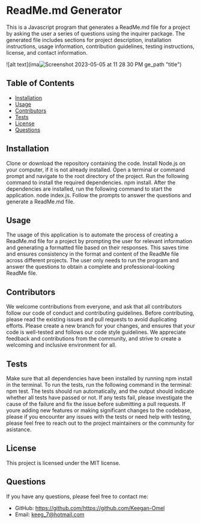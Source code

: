 
# ReadMe.md Generator

This is a Javascript program that generates a ReadMe.md file for a project by asking the user a series of questions using the inquirer package. The generated file includes sections for project description, installation instructions, usage information, contribution guidelines, testing instructions, license, and contact information.

![alt text](ima![Screenshot 2023-05-05 at 11 28 30 PM](https://user-images.githubusercontent.com/123503452/236596789-502c39bd-d5dc-4698-b83f-6cc10612993e.png)
ge_path "title")


## Table of Contents

* [Installation](#installation)
* [Usage](#usage)
* [Contributors](#contributors)
* [Tests](#tests)
* [License](#license)
* [Questions](#questions)

## Installation

Clone or download the repository containing the code. Install Node.js on your computer, if it is not already installed. Open a terminal or command prompt and navigate to the root directory of the project. Run the following command to install the required  dependencies. npm  install. After the dependencies are installed, run the following command to start the application. node index.js. Follow the prompts to answer the questions and generate a ReadMe.md file.

## Usage

The usage of this application is to automate the process of creating a ReadMe.md file for a project by prompting the user for relevant information and generating a formatted file based on their responses. This saves time and ensures consistency in the format and content of the ReadMe file across different projects. The user only needs to run the program and answer the questions to obtain a complete and professional-looking ReadMe file.

## Contributors

We welcome contributions from everyone, and ask that all contributors follow our code of conduct and contributing guidelines. Before contributing, please read the existing issues and pull requests to avoid duplicating efforts. Please create a new branch for your changes, and ensures that your code is well-tested  and follows our code style guidelines. We appreciate feedback and contributions from the community, and strive to create a welcoming and inclusive environment for all.

## Tests

Make sure that all dependencies have been installed by running npm install in the terminal. To run the tests, run the following command in the terminal: npm test. The tests should run automatically, and the output should indicate whether all tests have passed or not. If any tests fail, please investigate the cause of the failure and fix the issue before submitting a pull requests. If youre adding new features or making significant changes to the codebase, please if you encounter any issues with the tests or need help with testing, please feel free to reach out to the project maintainers or the community for asistance.

## License

This project is licensed under the MIT license.

## Questions

If you have any questions, please feel free to contact me:

* GitHub: https://github.com/https://github.com/Keegan-Omel
* Email: keeg_7@hotmail.com

